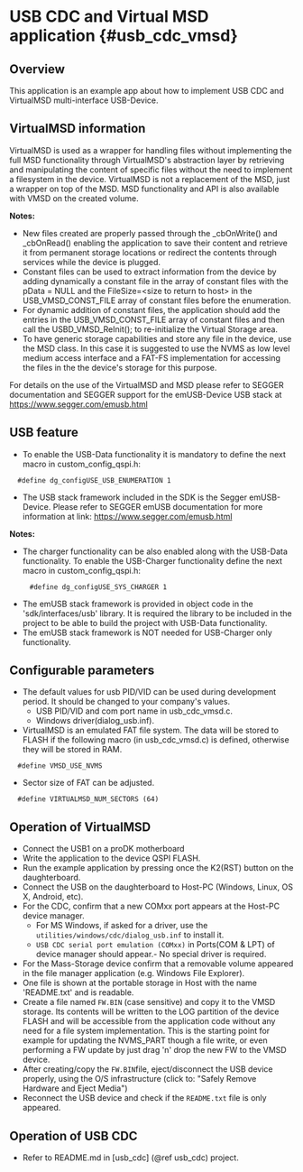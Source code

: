 USB CDC and Virtual MSD application {#usb_cdc_vmsd}
======================================================================
## Overview
This application is an example app about how to implement USB CDC and VirtualMSD multi-interface USB-Device.

## VirtualMSD information
VirtualMSD is used as a wrapper for handling files without implementing the full MSD functionality through VirtualMSD's abstraction layer by retrieving and manipulating the content of specific files without the need to implement a filesystem in the device.
VirtualMSD is not a replacement of the MSD, just a wrapper on top of the MSD. MSD functionality and API is also available with VMSD on the created volume.

**Notes:**
   - New files created are properly passed through the _cbOnWrite() and _cbOnRead() enabling the application to save their content and retrieve 
     it from permanent storage locations or redirect the contents through services while the device is plugged. 
   - Constant files can be used to extract information from the device by adding dynamically a constant file in the array of constant files 
     with the pData = NULL and the FileSize=\<size to return to host\> in the USB_VMSD_CONST_FILE array of constant files before the enumeration.
   - For dynamic addition of constant files, the application should add the entries in the USB_VMSD_CONST_FILE array of constant files and then 
     call the USBD_VMSD_ReInit(); to re-initialize the Virtual Storage area.
   - To have generic storage capabilities and store any file in the device, use the MSD class. In this case it is suggested to use the NVMS as low level medium access interface 
     and a FAT-FS implementation for accessing the files in the the device's storage for this purpose.

For details on the use of the VirtualMSD and MSD please refer to SEGGER documentation and SEGGER support for the emUSB-Device USB stack at https://www.segger.com/emusb.html
## USB feature

- To enable the USB-Data functionality it is mandatory to define the next macro in custom_config_qspi.h: 
~~~{.c}
  #define dg_configUSE_USB_ENUMERATION 1
~~~
- The USB stack framework included in the SDK is the Segger emUSB-Device. 
  Please refer to SEGGER emUSB documentation for more information at link:
  https://www.segger.com/emusb.html

**Notes:**
   - The charger functionality can be also enabled along with the USB-Data functionality.
     To enable the USB-Charger functionality define the next macro in custom_config_qspi.h: 
~~~{.c}
     #define dg_configUSE_SYS_CHARGER 1
~~~
   - The emUSB stack framework is provided in object code in the 'sdk/interfaces/usb' library.
     It is required the library to be included in the project to be able to build the project with USB-Data functionality.
   - The emUSB stack framework is NOT needed for USB-Charger only functionality.


## Configurable parameters
- The default values for usb PID/VID can be used during development period. It should be changed to your company's values.
	- USB PID/VID and com port name in usb_cdc_vmsd.c.
	- Windows driver(dialog_usb.inf).
- VirtualMSD is an emulated FAT file system. 
  The data will be stored to FLASH if the following macro (in usb_cdc_vmsd.c) is defined, otherwise they will be stored in RAM.
~~~{.c}
  #define VMSD_USE_NVMS
~~~
- Sector size of FAT can be adjusted.
~~~{.c}
  #define VIRTUALMSD_NUM_SECTORS (64)
~~~
## Operation of VirtualMSD
- Connect the USB1 on a proDK motherboard
- Write the application to the device QSPI FLASH.
- Run the example application by pressing once the K2(RST) button on the daughterboard.
- Connect the USB on the daughterboard to Host-PC (Windows, Linux, OS X, Android, etc).
- For the CDC, confirm that a new COMxx port appears at the Host-PC device manager.
	* For MS Windows, if asked for a driver, use the `utilities/windows/cdc/dialog_usb.inf` to install it.
	* `USB CDC serial port emulation (COMxx)` in Ports(COM & LPT) of device manager should appear.- No special driver is required.
- For the Mass-Storage device confirm that a removable volume appeared in the file manager application (e.g. Windows File Explorer).
- One file is shown at the portable storage in Host with the name 'README.txt' and is readable.
- Create a file named ``FW.BIN`` (case sensitive) and copy it to the VMSD storage.
  Its contents will be written to the LOG partition of the device FLASH and will be accessible from the application code 
  without any need for a file system implementation.
  This is the starting point for example for updating the NVMS_PART though a file write, or even performing a FW update by just drag 'n' drop the new FW to the VMSD device.
- After creating/copy the ``FW.BIN``file, eject/disconnect the USB device properly, using the O/S infrastructure (click to: "Safely Remove Hardware and Eject Media")
- Reconnect the USB device and check if the ``README.txt`` file is only appeared.

## Operation of USB CDC
-  Refer to README.md in [usb_cdc] (@ref usb_cdc) project.

